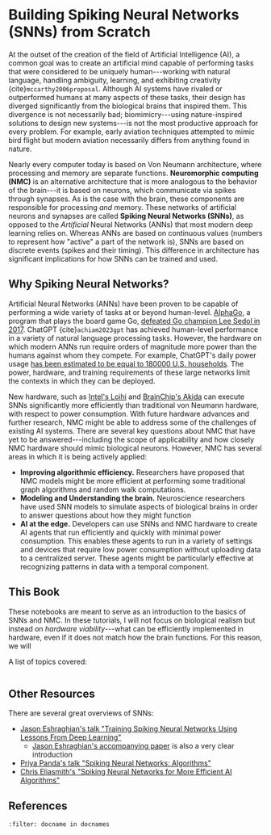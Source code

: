 # Building Spiking Neural Networks (SNNs) from Scratch

At the outset of the creation of the field of Artificial Intelligence (AI), a common goal was to create an artificial mind capable of performing tasks that were considered to be uniquely human---working with natural language, handling ambiguity, learning, and exhibiting creativity {cite}`mccarthy2006proposal`. Although AI systems have rivaled or outperformed humans at many aspects of these tasks, their design has diverged significantly from the biological brains that inspired them. This divergence is not necessarily bad; biomimicry---using nature-inspired solutions to design new systems---is not the most productive approach for every problem. For example, early aviation techniques attempted to mimic bird flight but modern aviation necessarily differs from anything found in nature.

Nearly every computer today is based on Von Neumann architecture, where processing and memory are separate functions. **Neuromorphic computing (NMC)** is an alternative architecture that is more analogous to the behavior of the brain---it is based on neurons, which communicate via spikes through synapses. As is the case with the brain, these components are responsible for processing *and* memory. These networks of artificial neurons and synapses are called **Spiking Neural Networks (SNNs)**, as opposed to the *Artificial* Neural Networks (ANNs) that most modern deep learning relies on. Whereas ANNs are based on continuous values (numbers to represent how "active" a part of the network is), SNNs are based on discrete events (spikes and their timing). This difference in architecture has significant implications for how SNNs can be trained and used.

## Why Spiking Neural Networks?

Artificial Neural Networks (ANNs) have been proven to be capable of performing a wide variety of tasks at or beyond human-level. [AlphaGo](https://www.deepmind.com/research/highlighted-research/alphago), a program that plays the board game Go, [defeated Go champion Lee Sedol in 2017](https://en.wikipedia.org/wiki/AlphaGo_versus_Lee_Sedol). ChatGPT {cite}`achiam2023gpt` has achieved human-level performance in a variety of natural language processing tasks. However, the hardware on which modern ANNs run require orders of magnitude more power than the humans against whom they compete. For example, ChatGPT's daily power usage [has been estimated to be equal to 180000 U.S. households](https://www.forbes.com/sites/cindygordon/2024/03/12/chatgpt-and-generative-ai-innovations-are-creating-sustainability-havoc/). The power, hardware, and training requirements of these large networks limit the contexts in which they can be deployed.

New hardware, such as [Intel's Loihi](https://www.intel.com/content/www/us/en/research/neuromorphic-computing.html) and [BrainChip's Akida](https://brainchip.com/) can execute SNNs significantly more efficiently than traditional von Neumann hardware, with respect to power consumption. With future hardware advances and further research, NMC might be able to address some of the challenges of existing AI systems. There are several key questions about NMC that have yet to be answered---including the scope of applicability and how closely NMC hardware should mimic biological neurons. However, NMC has several areas in which it is being actively applied:

- **Improving algorithmic efficiency.** Researchers have proposed that NMC models might be more efficient at performing some traditional graph algorithms and random walk computations.
- **Modeling and Understanding the brain.** Neuroscience researchers have used SNN models to simulate aspects of biological brains in order to answer questions about how they might function
- **AI at the edge.** Developers can use SNNs and NMC hardware to create AI agents that run efficiently and quickly with minimal power consumption. This enables these agents to run in a variety of settings and devices that require low power consumption without uploading data to a centralized server. These agents might be particularly effective at recognizing patterns in data with a temporal component.

## This Book

These notebooks are meant to serve as an introduction to the basics of SNNs and NMC. In these tutorials, I will not focus on biological realism but instead on *hardware viability*---what can be efficiently implemented in hardware, even if it does not match how the brain functions. For this reason, we will 

A list of topics covered:
```{tableofcontents}
```

## Other Resources

There are several great overviews of SNNs:
- [Jason Eshraghian's talk "Training Spiking Neural Networks Using Lessons From Deep Learning"](https://www.youtube.com/watch?v=zldal7b7sJ4)
    - [Jason Eshraghian's accompanying paper](https://arxiv.org/pdf/2109.12894.pdf) is also a very clear introduction
- [Priya Panda's talk "Spiking Neural Networks: Algorithms"](https://www.youtube.com/watch?v=7TybETlCslM&list=PLMohsHZ1UrxtCY69Lo61jrRRdY0BZIv9t&index=7)
- [Chris Eliasmith's "Spiking Neural Networks for More Efficient AI Algorithms"](https://www.youtube.com/watch?v=PeW-TN3P1hk)

## References
```{bibliography}
:filter: docname in docnames
```